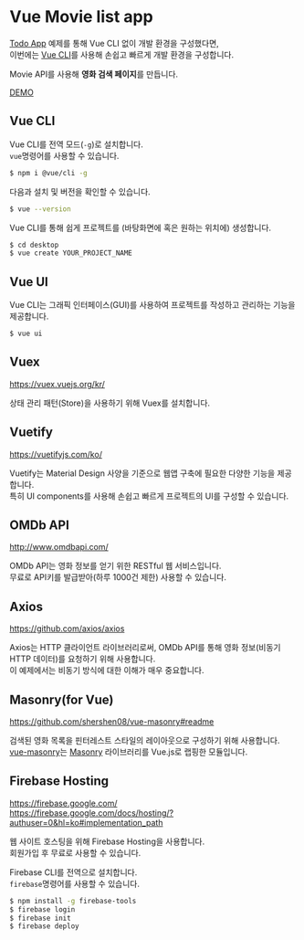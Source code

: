 # Vue Movie list app

[Todo App](https://github.com/HeropCode/Vue-Todo-app) 예제를 통해 Vue CLI 없이 개발 환경을 구성했다면,<br>
이번에는 [Vue CLI](https://cli.vuejs.org/)를 사용해 손쉽고 빠르게 개발 환경을 구성합니다.<br>

Movie API를 사용해 <strong>영화 검색 페이지</strong>를 만듭니다.

[DEMO](https://vue-movie-app-for-fastcampus.web.app/)

## Vue CLI

Vue CLI를 전역 모드(`-g`)로 설치합니다.<br>
`vue`명령어를 사용할 수 있습니다.

```bash
$ npm i @vue/cli -g
```

다음과 설치 및 버전을 확인할 수 있습니다.

```bash
$ vue --version
```

Vue CLI를 통해 쉽게 프로젝트를 (바탕화면에 혹은 원하는 위치에) 생성합니다.

```bash
$ cd desktop
$ vue create YOUR_PROJECT_NAME
```

## Vue UI

Vue CLI는 그래픽 인터페이스(GUI)를 사용하여 프로젝트를 작성하고 관리하는 기능을 제공합니다.

```bash
$ vue ui
```

## Vuex

https://vuex.vuejs.org/kr/

상태 관리 패턴(Store)을 사용하기 위해 Vuex를 설치합니다.

## Vuetify

https://vuetifyjs.com/ko/

Vuetify는 Material Design 사양을 기준으로 웹앱 구축에 필요한 다양한 기능을 제공합니다.<br>
특히 UI components를 사용해 손쉽고 빠르게 프로젝트의 UI를 구성할 수 있습니다.

## OMDb API

http://www.omdbapi.com/

OMDb API는 영화 정보를 얻기 위한 RESTful 웹 서비스입니다.<br>
무료로 API키를 발급받아(하루 1000건 제한) 사용할 수 있습니다.

## Axios

https://github.com/axios/axios

Axios는 HTTP 클라이언트 라이브러리로써, OMDb API를 통해 영화 정보(비동기 HTTP 데이터)를 요청하기 위해 사용합니다.<br>
이 예제에서는 비동기 방식에 대한 이해가 매우 중요합니다.

## Masonry(for Vue)

https://github.com/shershen08/vue-masonry#readme

검색된 영화 목록을 핀터레스트 스타일의 레이아웃으로 구성하기 위해 사용합니다.
[vue-masonry](https://github.com/shershen08/vue-masonry#readme)는 [Masonry](https://masonry.desandro.com/) 라이브러리를 Vue.js로 랩핑한 모듈입니다.

## Firebase Hosting

https://firebase.google.com/<br>
https://firebase.google.com/docs/hosting/?authuser=0&hl=ko#implementation_path

웹 사이트 호스팅을 위해 Firebase Hosting을 사용합니다.<br>
회원가입 후 무료로 사용할 수 있습니다.<br>

Firebase CLI를 전역으로 설치합니다.<br>
`firebase`명령어를 사용할 수 있습니다.

```bash
$ npm install -g firebase-tools
$ firebase login
$ firebase init
$ firebase deploy
```
